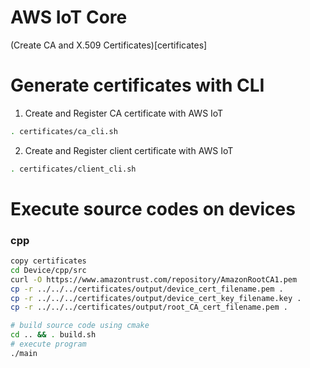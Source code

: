 # AWS IoT Core

(Create CA and X.509 Certificates)[certificates]

# Generate certificates with CLI

1. Create and Register CA certificate with AWS IoT

```sh
. certificates/ca_cli.sh
```

2. Create and Register client certificate with AWS IoT

```sh
. certificates/client_cli.sh
```


# Execute source codes on devices

### cpp

```sh
copy certificates
cd Device/cpp/src
curl -O https://www.amazontrust.com/repository/AmazonRootCA1.pem
cp -r ../../../certificates/output/device_cert_filename.pem .
cp -r ../../../certificates/output/device_cert_key_filename.key .
cp -r ../../../certificates/output/root_CA_cert_filename.pem .

# build source code using cmake
cd .. && . build.sh
# execute program
./main
```

